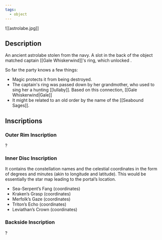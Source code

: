 ```yaml
---
tags:
  - object
---
```


![[astrolabe.jpg]]
## Description
An ancient astrolabe stolen from the navy. A slot in the back of the object matched captain [[Gale Whiskerwind]]'s ring, which unlocked .

So far the party knows a few things:
- Magic protects it from being destroyed.
- The captain's ring was passed down by her grandmother, who used to sing her a hunting [[lullaby]]. Based on this connection, [[Gale Whiskerwind|Gale]] 
- It might be related to an old order by the name of the [[Seabound Sages]].


## Inscriptions
### Outer Rim Inscription
?
### Inner Disc Inscription
It contains the constellation names and the celestial coordinates in the form of degrees and minutes (akin to longitude and latitude). This would be essentially the star map leading to the portal’s location.
- Sea-Serpent’s Fang (coordinates)
- Kraken’s Grasp (coordinates)
- Merfolk’s Gaze (coordinates)
- Triton’s Echo (coordinates)
- Leviathan’s Crown (coordinates)
### Backside Inscription
?